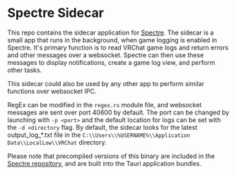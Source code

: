 # Spectre Sidecar
This repo contains the sidecar application for [Spectre](https://svrc.app). The sidecar is a small app that runs in the background, when game logging is enabled in Spectre. It's primary function is to read VRChat game logs and return errors and other messages over a websocket. Spectre can then use these messages to display notifications, create a game log view, and perform other tasks.

This sidecar could also be used by any other app to perform similar functions over websocket IPC.

RegEx can be modified in the `regex.rs` module file, and websocket messages are sent over port 40600 by default. The port can be changed by launching with `-p <port>` and the default location for logs can be set with the `-d <directory` flag. By default, the sidecar looks for the latest output_log_*.txt file in the `C:\\Users\\%USERNAME%\\Application Data\\LocalLow\\VRChat` directory.

Please note that precompiled versions of this binary are included in the [Spectre repository](https://github.com/angelware-net/spectre), and are built into the Tauri application bundles.
